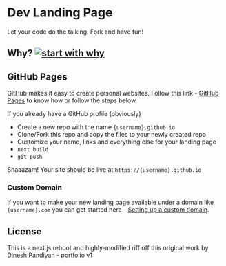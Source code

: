 # Dev Landing Page

Let your code do the talking.  Fork and have fun!

## Why? [![start with why](https://img.shields.io/badge/start%20with-why%3F-brightgreen.svg?style=flat)](http://www.ted.com/talks/simon_sinek_how_great_leaders_inspire_action)


## GitHub Pages

GitHub makes it easy to create personal websites. Follow this link - [GitHub Pages](https://pages.github.com/) to know how or follow the steps below.

If you already have a GitHub profile (obviously)

* Create a new repo with the name `{username}.github.io`
* Clone/Fork this repo and copy the files to your newly created repo
* Customize your name, links and everything else for your landing page
* `next build`
* `git push`

Shaaazam! Your site should be live at `https://{username}.github.io`


### Custom Domain

If you want to make your new landing page available under a domain like `{username}.com` you can get started here - [Setting up a custom domain](https://help.github.com/articles/quick-start-setting-up-a-custom-domain/).


## License

This is a next.js reboot and highly-modified riff off this original work by [Dinesh Pandiyan - portfolio v1](https://portfoliov1.dineshpandiyan.com)
